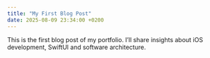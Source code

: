 ```yaml
---
title: "My First Blog Post"
date: 2025-08-09 23:34:00 +0200
---
```


This is the first blog post of my portfolio. I’ll share insights about iOS development, SwiftUI and software architecture.